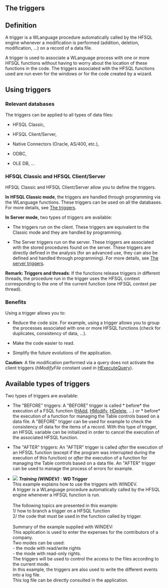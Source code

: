 
## The triggers
			



<a name="NOTE1"></a>
<a name="NOTE1_1"></a>


## Definition
<a name="definition_ELTTEXTE000152"></a>
A trigger is a WLanguage procedure automatically called by the HFSQL engine whenever a modification is performed (addition, deletion, modification, ...) on a record of a data file.

A trigger is used to associate a WLanguage process with one or more HFSQL functions without having to worry about the location of these functions in the code. The triggers associated with the HFSQL functions used are run even for the windows or for the code created by a wizard.





<a name="NOTE2"></a>
<a name="NOTE2_1"></a>


## Using triggers
<a name="using_triggers_ELTTEXTE000182"></a>


### Relevant databases
<a name="relevant_databases_ELTPARAGRAPHE000030"></a>

The triggers can be applied to all types of data files:

- HFSQL Classic,

- HFSQL Client/Server,

- Native Connectors (Oracle, AS/400, etc.),

- ODBC, 

- OLE DB, ...



<a name="NOTE2_2"></a>


### HFSQL Classic and HFSQL Client/Server
<a name="hfsql_classic_and_hfsql_clientserver_ELTPARAGRAPHE000043"></a>

HFSQL Classic and HFSQL Client/Server allow you to define the triggers.

**In HFSQL Classic mode**, the triggers are handled through programming via the WLanguage functions. These triggers can be used on all the databases. For more details, see [The triggers](../WDLang4/3044271.md).

**In Server mode**, two types of triggers are available:

- The triggers run on the client. These triggers are equivalent to the Classic mode and they are handled by programming.

- The Server triggers run on the server. These triggers are associated with the stored procedures found on the server. These triggers are directly defined in the analysis (for an advanced use, they can also be defined and handled through programming). For more details, see [The server triggers](../WDLang4/3044369.md).




**Remark: Triggers and threads**: If the functions release triggers in different threads, the procedure run in the trigger uses the HFSQL context corresponding to the one of the current function (one HFSQL context per thread).
<a name="NOTE2_3"></a>


### Benefits
<a name="benefits_ELTPARAGRAPHE000065"></a>

Using a trigger allows you to:

- Reduce the code size. For example, using a trigger allows you to group the processes associated with one or more HFSQL functions (check for duplicates, consistency of data, ...).

- Make the code easier to read.

- Simplify the future evolutions of the application.


**Caution**: A file modification performed via a query does not activate the client triggers (*hModifyFile* constant used in [HExecuteQuery](../WDLang4/3044080.md)).  

<a name="NOTE3"></a>
<a name="NOTE3_1"></a>


## Available types of triggers
<a name="available_types_triggers_ELTTEXTE000218"></a>
Two types of triggers are available: 

- The "BEFORE" triggers:
	A "BEFORE" trigger is called * before* the execution of a FSQL function ([HAdd](../WDLang4/3044147.md), [HModify](../WDLang4/3044042.md), [HDelete](../WDLang4/3044018.md), ...) or * before* the execution of a function for managing the Table controls based on a data file.
	A "BEFORE" trigger can be used for example to check the consistency of data for the items of a record. With this type of trigger, an HFSQL variable can be initialized in order to cancel the execution of the associated HFSQL function.

- The "AFTER"  triggers:
	An "AFTER" trigger is called *after* the execution of an HFSQL function (except if the program was interrupted during the execution of this function) or *after* the execution of a function for managing the Table controls based on a data file. 
	An "AFTER" trigger can be used to manage the process of errors for example.





- ![](https://doc.pcsoft.fr/en-US/images/image.awp?langid=3&name=WDTrigger.gif) ***Training (WINDEV)*** : **WD Trigger** <br>This example explains how to use the triggers with WINDEV. <br>A trigger is a WLanguage procedure automatically called by the HFSQL engine whenever a HFSQL function is run. <br><br>The following topics are presented in this example:<br>1/ how to branch a trigger on a HFSQL function<br>2/ the code that must be used in the function called by trigger.<br><br>Summary of the example supplied with WINDEV:	<br>This application is used to enter the expenses for the contributors of a company. <br>Two modes can be used:<br>- the mode with read/write rights<br>- the mode with read-only rights. <br>The triggers will be used to control the access to the files according to the current mode. <br>In this example, the triggers are also used to write the different events into a log file. <br>This log file can be directly consulted in the application.


